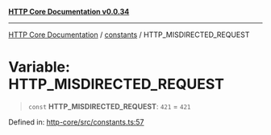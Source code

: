 [**HTTP Core Documentation v0.0.34**](../../README.md)

***

[HTTP Core Documentation](../../modules.md) / [constants](../README.md) / HTTP\_MISDIRECTED\_REQUEST

# Variable: HTTP\_MISDIRECTED\_REQUEST

> `const` **HTTP\_MISDIRECTED\_REQUEST**: `421` = `421`

Defined in: [http-core/src/constants.ts:57](https://github.com/stonemjs/http-core/blob/fb38b6d1cb0bd2bb4e252ff611571ec3c006aa1e/src/constants.ts#L57)

